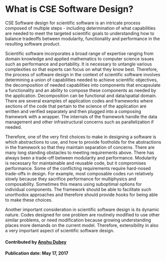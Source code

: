 # What is CSE Software Design?
<!--deck start--->
CSE Software design for scientific software is an intricate process composed of multiple steps - including determination of what capabilities are needed to meet the targeted scientific goals to understanding how to balance tradeoffs between modularity, functionality and performance in the resulting software product.
<!--deck end--->

<!--body start--->

Scientific software incorporates a broad range of expertise ranging
from domain knowledge and applied mathematics to computer science
issues such as performance and portability. It is necessary to untangle various complexities so that
experts can focus on what they know best. Therefore, the process of software design in the
context of scientific software involves determining a union of
capabilities needed to achieve scientific objectives, the
decomposition of needed capabilities into components that encapsulate a
functionality and an ability to compose these components as needed by
the application. Decomposition can be functional and data/spatial
domain. There are several examples of application codes and frameworks
where sections of the code that pertain to the science of the application
are written and verified separately and then plugged into a composing
framework with a wrapper. The internals of the framework handle the
data management and other infrastructural concerns such as
parallelization if needed.

Therefore, one of the very first choices to make in designing a software
is which abstractions to use, and how to provide footholds for the
abstractions in the framework so that they maintain separation of
concerns. There are many long standing obstacles to meeting requirements above.
There has always been a trade-off between modularity and
performance. Modularity is necessary for maintainable and reusable
code, but it compromises performance. Some of the conflicting
requirements require hard-nosed trade-offs in design. For example, most
composable codes run relatively slowly because they sacrifice performance for
multiphysics and composability. Sometimes this means using suboptimal options for individual
components. The framework should be able to facilitate such unorthodox
approaches and therefore should provide hooks for being able to make
these choices. 
<!--- For more details on framework design see
[Dubey2009,uintah2,valiev2010nwchem,case2014amber,O'Shea2005,Dubey2015] 
--->

Another important consideration in scientific software design is its
dynamic nature. Codes designed for one problem are routinely modified
to use other similar problems, or need modification because growing
understanding places more demands on the current model. Therefore,
extensibility in also a very important aspect of scientific software design.

#### Contributed by [Anshu Dubey](https://github.com/adubey64)

#### Publication date: May 17, 2017
<!--body end--->

<!---
Publish: yes
Pinned: yes
Categories: planning
Topics: design
Tags:
Level: 0
Prerequisites: none
Aggregate: none
--->
